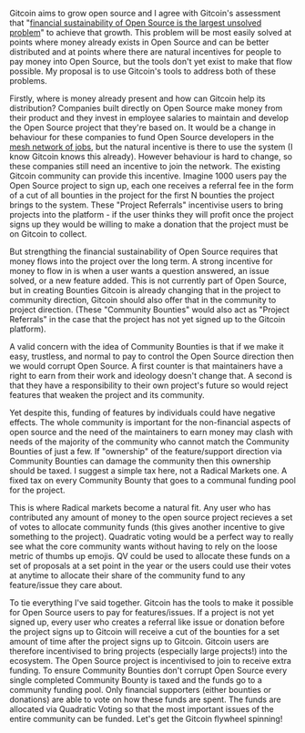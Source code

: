Gitcoin aims to grow open source and I agree with Gitcoin's assessment that "[financial sustainability of Open Source is the largest unsolved problem](https://gitcoin.co/blog/open-source-financial-freedom/)" to achieve that growth. This problem will be most easily solved at points where money already exists in Open Source and can be better distributed and at points where there are natural incentives for people to pay money into Open Source, but the tools don't yet exist to make that flow possible. My proposal is to use Gitcoin's tools to address both of these problems.

Firstly, where is money already present and how can Gitcoin help its distribution? Companies built directly on Open Source make money from their product and they invest in employee salaries to maintain and develop the Open Source project that they're based on. It would be a change in behaviour for these companies to fund Open Source developers in the [mesh network of jobs](https://gitcoin.co/blog/open-source-money-will-buidl-the-open-source-ecosystem/), but the natural incentive is there to use the system (I know Gitcoin knows this already). However behaviour is hard to change, so these companies still need an incentive to join the network. The existing Gitcoin community can provide this incentive. Imagine 1000 users pay the Open Source project to sign up, each one receives a referral fee in the form of a cut of all bounties in the project for the first N bounties the project brings to the system. These "Project Referrals" incentivise users to bring projects into the platform - if the user thinks they will profit once the project signs up they would be willing to make a donation that the project must be on Gitcoin to collect. 

But strengthing the financial sustainability of Open Source requires that money flows into the project over the long term. A strong incentive for money to flow in is when a user wants a question answered, an issue solved, or a new feature added. This is not currently part of Open Source, but in creating Bounties Gitcoin is already changing that in the project to community direction, Gitcoin should also offer that in the community to project direction. (These "Community Bounties" would also act as "Project Referrals" in the case that the project has not yet signed up to the Gitcoin platform).

A valid concern with the idea of Community Bounties is that if we make it easy, trustless, and normal to pay to control the Open Source direction then we would corrupt Open Source. A first counter is that maintainers have a right to earn from their work and ideology doesn't change that. A second is that they have a responsibility to their own project's future so would reject features that weaken the project and its community.

Yet despite this, funding of features by individuals could have negative effects. The whole community is important for the non-financial aspects of open source and the need of the maintainers to earn money may clash with needs of the majority of the community who cannot match the Community Bounties of just a few. If "ownership" of the feature/support direction via Community Bounties can damage the community then this ownership should be taxed. I suggest a simple tax here, not a Radical Markets one. A fixed tax on every Community Bounty that goes to a communal funding pool for the project.

This is where Radical markets become a natural fit. Any user who has contributed any amount of money to the open source project recieves a set of votes to allocate community funds (this gives another incentive to give something to the project). Quadratic voting would be a perfect way to really see what the core community wants without having to rely on the loose metric of thumbs up emojis. QV could be used to allocate these funds on a set of proposals at a set point in the year or the users could use their votes at anytime to allocate their share of the community fund to any feature/issue they care about.

To tie everything I've said together. Gitcoin has the tools to make it possible for Open Source users to pay for features/issues. If a project is not yet signed up, every user who creates a referral like issue or donation before the project signs up to Gitcoin will receive a cut of the bounties for a set amount of time after the project signs up to Gitcoin. Gitcoin users are therefore incentivised to bring projects (especially large projects!) into the ecosystem. The Open Source project is incentivised to join to receive extra funding. To ensure Community Bounties don't corrupt Open Source every single completed Community Bounty is taxed and the funds go to a community funding pool. Only financial supporters (either bounties or donations) are able to vote on how these funds are spent. The funds are allocated via Quadratic Voting so that the most important issues of the entire community can be funded. Let's get the Gitcoin flywheel spinning!
